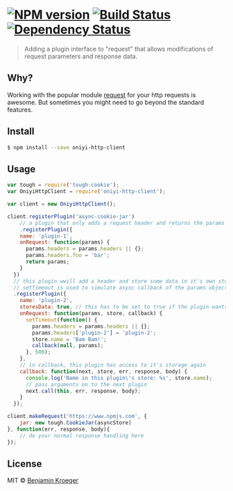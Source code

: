 #  [![NPM version][npm-image]][npm-url] [![Build Status][travis-image]][travis-url] [![Dependency Status][daviddm-image]][daviddm-url]

> Adding a plugin interface to "request" that allows modifications of request parameters and response data.


## Why?

Working with the popular module [request](https://github.com/request/request) for your http requests is awesome. But sometimes you might need to go beyond the standard features.

## Install

```sh
$ npm install --save oniyi-http-client
```


## Usage

```js
var tough = require('tough-cookie');
var OniyiHttpClient = require('oniyi-http-client');

var client = new OniyiHttpClient();

client.registerPlugin('async-cookie-jar')
	// a plugin that only adds a request header and returns the params object synchronusly
	.registerPlugin({
    name: 'plugin-1',
    onRequest: function(params) {
      params.headers = params.headers || {};
      params.headers.foo = 'bar';
      return params;
    }
  })
  // this plugin wwill add a header and store some data in it's own storage
  // setTimeout is used to simulate async callback of the params object
  .registerPlugin({
    name: 'plugin-2',
    storesData: true, // this has to be set to true if the plugin wants to use a storage
    onRequest: function(params, store, callback) {
      setTimeout(function() {
        params.headers = params.headers || {};
        params.headers['plugin-2'] = 'plugin-2';
        store.name = 'Bam Bam!';
        callback(null, params);
      }, 500);
    },
    // in callback, this plugin has access to it's storage again
    callback: function(next, store, err, response, body) {
      console.log('Name in this plugin\'s store: %s', store.name);
      // pass arguments on to the next plugin
      next.call(this, err, response, body);
    }
  });

client.makeRequest('https://www.npmjs.com', {
	jar: new tough.CookieJar(asyncStore)
}, function(err, response, body){
	// do your normal response handling here
});

```


## License

MIT © [Benjamin Kroeger]()


[npm-image]: https://badge.fury.io/js/oniyi-http-client.svg
[npm-url]: https://npmjs.org/package/oniyi-http-client
[travis-image]: https://travis-ci.org/benkroeger/oniyi-http-client.svg?branch=master
[travis-url]: https://travis-ci.org/benkroeger/oniyi-http-client
[daviddm-image]: https://david-dm.org/benkroeger/oniyi-http-client.svg?theme=shields.io
[daviddm-url]: https://david-dm.org/benkroeger/oniyi-http-client
